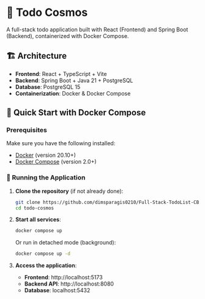 # 📝 Todo Cosmos

A full-stack todo application built with React (Frontend) and Spring Boot (Backend), containerized with Docker Compose.

## 🏗️ Architecture

- **Frontend**: React + TypeScript + Vite
- **Backend**: Spring Boot + Java 21 + PostgreSQL
- **Database**: PostgreSQL 15
- **Containerization**: Docker & Docker Compose

## 🚀 Quick Start with Docker Compose

### Prerequisites

Make sure you have the following installed:
- [Docker](https://docs.docker.com/get-docker/) (version 20.10+)
- [Docker Compose](https://docs.docker.com/compose/install/) (version 2.0+)

### 🐳 Running the Application

1. **Clone the repository** (if not already done):
   ```bash
   git clone https://github.com/dimsparagis0210/Full-Stack-TodoList-CBS.git
   cd todo-cosmos
   ```

2. **Start all services**:
   ```bash
   docker compose up
   ```
   
   Or run in detached mode (background):
   ```bash
   docker compose up -d
   ```

3. **Access the application**:
   - **Frontend**: http://localhost:5173
   - **Backend API**: http://localhost:8080
   - **Database**: localhost:5432

